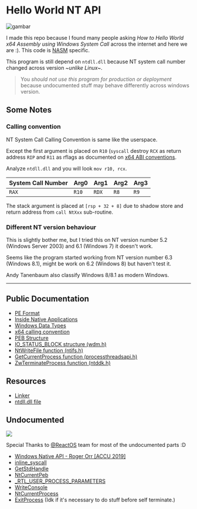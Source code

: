 # Hello World NT API

![gambar](https://user-images.githubusercontent.com/86765295/208801010-ce0c49d5-9c6c-4c4d-b470-9eb6a3be9b0d.png)

I made this repo because I found many people asking _How to Hello World x64 Assembly using Windows System Call_ across the internet and here we are :). This code is [NASM](https://nasm.us/) specific.

This program is still depend on `ntdll.dll` because NT system call number changed across version _~unlike Linux~_.

> You _should not use this program for production or deployment_ because undocumented stuff may behave differently across windows version.

## Some Notes
### Calling convention
NT System Call Calling Convention is same like the userspace.

Except the first argument is placed on `R10` (`syscall` destroy `RCX` as return address `RIP` and `R11` as rflags as documented on [x64 ABI conventions](https://learn.microsoft.com/en-us/cpp/build/x64-software-conventions?view=msvc-170#register-volatility-and-preservation). 

Analyze `ntdll.dll` and you will look `mov r10, rcx`.

| System Call Number | Arg0 | Arg1 | Arg2 | Arg3 |
| ------------------ | ---- | ---- | ---- | ---- |
| `RAX` | `R10` | `RDX` | `R8` | `R9` |

The stack argument is placed at `[rsp + 32 + 8]` due to shadow store and return address from `call NtXxx` sub-routine.

### Different NT version behaviour

This is slightly bother me, but I tried this on NT version number 5.2 (Windows Server 2003) and 6.1 (Windows 7) it doesn't work.

Seems like the program started working from NT version number 6.3 (Windows 8.1), might be work on 6.2 (Windows 8) but haven't test it.

Andy Tanenbaum also classify Windows 8/8.1 as modern Windows.

-------

## Public Documentation

- [PE Format](https://learn.microsoft.com/en-us/windows/win32/debug/pe-format)
- [Inside Native Applications](https://learn.microsoft.com/en-us/sysinternals/resources/inside-native-applications)
- [Windows Data Types](https://learn.microsoft.com/en-us/windows/win32/winprog/windows-data-types)
- [x64 calling convention](https://learn.microsoft.com/en-us/cpp/build/x64-calling-convention?view=msvc-170)
- [PEB Structure](https://learn.microsoft.com/en-us/windows/win32/api/winternl/ns-winternl-peb)
- [IO_STATUS_BLOCK structure (wdm.h)](https://learn.microsoft.com/en-us/windows-hardware/drivers/ddi/wdm/ns-wdm-_io_status_block)
- [NtWriteFile function (ntifs.h)](https://learn.microsoft.com/en-us/windows-hardware/drivers/ddi/ntifs/nf-ntifs-ntwritefile)
- [GetCurrentProcess function (processthreadsapi.h)](https://learn.microsoft.com/en-us/windows/win32/api/processthreadsapi/nf-processthreadsapi-getcurrentprocess)
- [ZwTerminateProcess function (ntddk.h)](https://learn.microsoft.com/en-us/windows-hardware/drivers/ddi/ntddk/nf-ntddk-zwterminateprocess)

## Resources
- [Linker](http://www.godevtool.com/Golink.zip)
- [ntdll.dll file](https://www.dll-files.com/download/8e361abf2f459718929ae37892fca037/ntdll.dll.html?c=bXIvc0NpYnk4dldvZjFGYmpRcGI5UT09)

## Undocumented

![](https://i.imgflip.com/751y23.jpg)

Special Thanks to [@ReactOS](https://github.com/reactos/) team for most of the undocumented parts :D
- [Windows Native API - Roger Orr [ACCU 2019]](https://accu.org/conf-docs/PDFs_2019/roger_orr_-_windows_native_api.pdf)
- [inline_syscall](https://github.com/JustasMasiulis/inline_syscall)
- [GetStdHandle](https://doxygen.reactos.org/df/d28/dll_2win32_2kernel32_2client_2console_2console_8c_source.html#l01170)
- [NtCurrentPeb](https://www.geoffchappell.com/studies/windows/km/ntoskrnl/inc/api/pebteb/peb/index.htm)
- [_RTL_USER_PROCESS_PARAMETERS](https://doxygen.reactos.org/d5/df7/ndk_2rtltypes_8h_source.html#l01529)
- [WriteConsole](https://doxygen.reactos.org/d5/d48/base_2setup_2usetup_2console_8c_source.html#l00174)
- [NtCurrentProcess](https://doxygen.reactos.org/db/dc9/nt__native_8h_source.html#l01657)
- [ExitProcess](https://doxygen.reactos.org/d9/dd7/dll_2win32_2kernel32_2client_2proc_8c_source.html#l01487) (Idk if it's necessary to do stuff before self terminate.)
